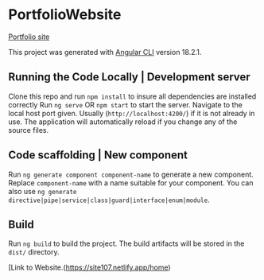 # PortfolioWebsite
[Portfolio site](https://site107.netlify.app/home)

This project was generated with [Angular CLI](https://github.com/angular/angular-cli) version 18.2.1.

## Running the Code Locally | Development server

Clone this repo and run `npm install` to insure all dependencies are installed correctly
Run `ng serve` OR `npm start` to start the server. Navigate to the local host port given. Usually (`http://localhost:4200/`) if it is not already in use. The application will automatically reload if you change any of the source files.

## Code scaffolding | New component

Run `ng generate component component-name` to generate a new component. Replace `component-name` with a name suitable for your component. You can also use `ng generate directive|pipe|service|class|guard|interface|enum|module`.

## Build

Run `ng build` to build the project. The build artifacts will be stored in the `dist/` directory.

[Link to Website.(https://site107.netlify.app/home)
